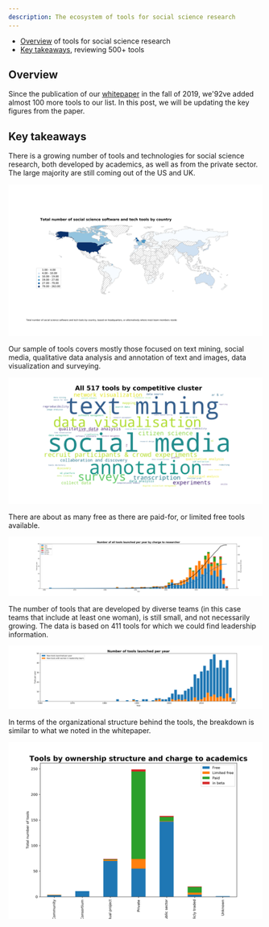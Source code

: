 ```yaml
---
description: The ecosystem of tools for social science research
---
```


+ [Overview](#overview) of tools for social science research
+ [Key takeaways](#key-takeaways), reviewing 500+ tools

## Overview

Since the publication of our [whitepaper](https://uk.sagepub.com/en-gb/eur/technologies-for-social-science-research) in the fall of 2019, we\'92ve added almost 100 more tools to our list. In this post, we will be updating the key figures from the paper.

## Key takeaways

There is a growing number of tools and technologies for social science research, both developed by academics, as well as from the private sector. The large majority are still coming out of the US and UK.

![Tools by country](../data/images/tools_by_country.png)


Our sample of tools covers mostly those focused on text mining, social media, qualitative data analysis and annotation of text and images, data visualization and surveying.

![Tools by competitive cluster](../data/images/tools_by_cluster.png)


There are about as many free as there are paid-for, or limited free tools available.

![Tools by charge](../data/images/tools_per_year_and_charge.png)


The number of tools that are developed by diverse teams (in this case teams that include at least one woman), is still small, and not necessarily growing. The data is based on 411 tools for which we could find leadership information.


![Tools by diversity in leadership teams](../data/images/tools_per_year_and_diversity.png)


In terms of the organizational structure behind the tools, the breakdown is similar to what we noted in the whitepaper.


![Tools by structure](../data/images/tools_by_structure.png)